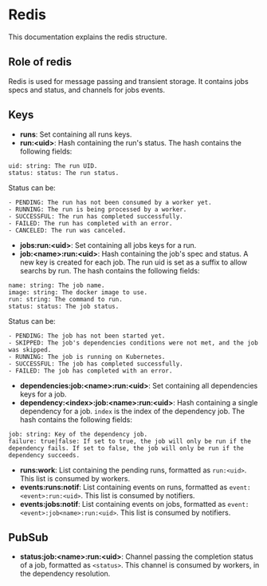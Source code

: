 # Redis
This documentation explains the redis structure.

## Role of redis
Redis is used for message passing and transient storage. It contains jobs specs and status, and channels for jobs events.

## Keys
- **runs**: Set containing all runs keys.
- **run:\<uid\>**: Hash containing the run's status. The hash contains the following fields:
```
uid: string: The run UID.
status: status: The run status.
```
Status can be:
```
- PENDING: The run has not been consumed by a worker yet.
- RUNNING: The run is being processed by a worker.
- SUCCESSFUL: The run has completed successfully.
- FAILED: The run has completed with an error.
- CANCELED: The run was canceled.
```
- **jobs:run:\<uid\>**: Set containing all jobs keys for a run.
- **job:\<name\>:run:\<uid\>**: Hash containing the job's spec and status. A new key is created for each job. The run uid is set as a suffix to allow searchs by run. The hash contains the following fields:
```
name: string: The job name.
image: string: The docker image to use.
run: string: The command to run.
status: status: The job status.
```
Status can be:
```
- PENDING: The job has not been started yet.
- SKIPPED: The job's dependencies conditions were not met, and the job was skipped.
- RUNNING: The job is running on Kubernetes.
- SUCCESSFUL: The job has completed successfully.
- FAILED: The job has completed with an error.
```
- **dependencies:job:\<name\>:run:\<uid\>**: Set containing all dependencies keys for a job.
- **dependency:\<index\>:job:\<name\>:run:\<uid\>**: Hash containing a single dependency for a job. `index` is the index of the dependency job. The hash contains the following fields:
```
job: string: Key of the dependency job.
failure: true|false: If set to true, the job will only be run if the dependency fails. If set to false, the job will only be run if the dependency succeeds.
```
- **runs:work**: List containing the pending runs, formatted as `run:<uid>`. This list is consumed by workers.
- **events:runs:notif**: List containing events on runs, formatted as `event:<event>:run:<uid>`. This list is consumed by notifiers.
- **events:jobs:notif**: List containing events on jobs, formatted as `event:<event>:job<name>:run:<uid>`. This list is consumed by notifiers.

## PubSub
- **status:job:\<name\>:run:\<uid\>**: Channel passing the completion status of a job, formatted as `<status>`. This channel is consumed by workers, in the dependency resolution.
